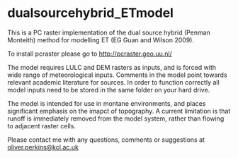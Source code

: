 # dualsourcehybrid_ETmodel
This is a PC raster implementation of the dual source hybrid (Penman Monteith) method for modelling ET (EG Guan and Wilson 2009). 

To install pcraster please go to http://pcraster.geo.uu.nl/

The model requires LULC and DEM rasters as inputs, and is forced with wide range of meteorological inputs. Comments in the model point towards relevant academic literature for sources. In order to function correctly all model inputs need to be stored in the same folder on your hard drive. 

The model is intended for use in montane environments, and places significant emphasis on the imapct of topography. A current limitation is that runoff is immediately removed from the model system, rather than flowing to adjacent raster cells. 

Please contact me with any questions, comments or suggestions at oliver.perkins@kcl.ac.uk




